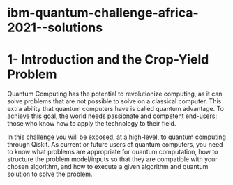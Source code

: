 # ibm-quantum-challenge-africa-2021--solutions

# 1- Introduction and the Crop-Yield Problem
Quantum Computing has the potential to revolutionize computing, as it can solve problems that are not possible to solve on a classical computer. This extra ability that quantum computers have is called quantum advantage. To achieve this goal, the world needs passionate and competent end-users: those who know how to apply the technology to their field.

In this challenge you will be exposed, at a high-level, to quantum computing through Qiskit. As current or future users of quantum computers, you need to know what problems are appropriate for quantum computation, how to structure the problem model/inputs so that they are compatible with your chosen algorithm, and how to execute a given algorithm and quantum solution to solve the problem.

